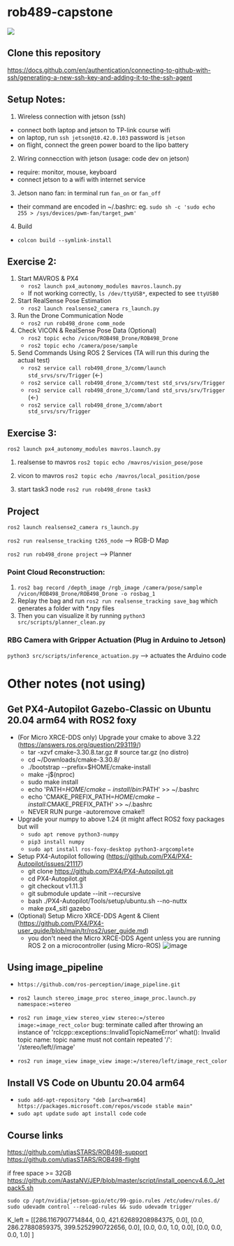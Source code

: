# rob489-capstone
![](/Users/yuchunfeng/Documents/capstone_clip2.gif)
## Clone this repository
https://docs.github.com/en/authentication/connecting-to-github-with-ssh/generating-a-new-ssh-key-and-adding-it-to-the-ssh-agent
## Setup Notes:
1. Wireless connection with jetson (ssh)
 - connect both laptop and jetson to TP-link course wifi
 - on laptop, run `ssh jetson@10.42.0.103` password is `jetson`
 - on flight, connect the green power board to the lipo battery
2. Wiring connecction with jetson (usage: code dev on jetson)
 - require: monitor, mouse, keyboard
 - connect jetson to a wifi with internet service
3. Jetson nano fan: in terminal run `fan_on` or `fan_off`
 - their command are encoded in ~/.bashrc: eg. `sudo sh -c 'sudo echo 255 > /sys/devices/pwm-fan/target_pwm'`
4. Build
 - `colcon build --symlink-install`
## Exercise 2:
1. Start MAVROS & PX4
    - `ros2 launch px4_autonomy_modules mavros.launch.py`
    - If not working correctly, `ls /dev/ttyUSB*`, expected to see `ttyUSB0`
2. Start RealSense Pose Estimation
    - `ros2 launch realsense2_camera rs_launch.py`
3. Run the Drone Communication Node
    - `ros2 run rob498_drone comm_node`
4. Check VICON & RealSense Pose Data (Optional)
   - `ros2 topic echo /vicon/ROB498_Drone/ROB498_Drone`
   - `ros2 topic echo /camera/pose/sample`
4. Send Commands Using ROS 2 Services (TA will run this during the actual test)
   - `ros2 service call rob498_drone_3/comm/launch std_srvs/srv/Trigger` (<-)
   - `ros2 service call rob498_drone_3/comm/test std_srvs/srv/Trigger` 
   - `ros2 service call rob498_drone_3/comm/land std_srvs/srv/Trigger` (<-)
   - `ros2 service call rob498_drone_3/comm/abort std_srvs/srv/Trigger`

## Exercise 3:
`ros2 launch px4_autonomy_modules mavros.launch.py`
1. realsense to mavros
`ros2 topic echo /mavros/vision_pose/pose`

2. vicon to mavros
`ros2 topic echo /mavros/local_position/pose`

3. start task3 node 
`ros2 run rob498_drone task3`

## Project
`ros2 launch realsense2_camera rs_launch.py`

`ros2 run realsense_tracking t265_node` --> RGB-D Map

`ros2 run rob498_drone project` --> Planner

### Point Cloud Reconstruction:
1. `ros2 bag record /depth_image /rgb_image /camera/pose/sample /vicon/ROB498_Drone/ROB498_Drone -o rosbag_1`
2. Replay the bag and run `ros2 run realsense_tracking save_bag` which generates a folder with *.npy files
3. Then you can visualize it by running `python3 src/scripts/planner_clean.py` 

### RBG Camera with Gripper Actuation (Plug in Arduino to Jetson)
`python3 src/scripts/inference_actuation.py` --> actuates the Arduino code

# Other notes (not using)
## Get PX4-Autopilot Gazebo-Classic on Ubuntu 20.04 arm64 with ROS2 foxy
- (For Micro XRCE-DDS only) Upgrade your cmake to above 3.22 (https://answers.ros.org/question/293119/)
    - tar -xzvf cmake-3.30.8.tar.gz # source tar.gz (no distro)
    - cd ~/Downloads/cmake-3.30.8/   
    - ./bootstrap --prefix=$HOME/cmake-install
    - make -j$(nproc)
    - sudo make install
    - echo 'PATH=$HOME/cmake-install/bin:$PATH' >> ~/.bashrc
    - echo 'CMAKE_PREFIX_PATH=$HOME/cmake-install:$CMAKE_PREFIX_PATH' >> ~/.bashrc
    - NEVER RUN purge -autoremove cmake!!
- Upgrade your numpy to above 1.24 (it might affect ROS2 foxy packages but will
    - `sudo apt remove python3-numpy`
    - `pip3 install numpy`
    - `sudo apt install ros-foxy-desktop python3-argcomplete`
- Setup PX4-Autopilot following (https://github.com/PX4/PX4-Autopilot/issues/21117)
    - git clone https://github.com/PX4/PX4-Autopilot.git
    - cd PX4-Autopilot.git
    - git checkout v1.11.3
    - git submodule update --init --recursive
    - bash ./PX4-Autopilot/Tools/setup/ubuntu.sh --no-nuttx
    - make px4_sitl gazebo
- (Optional) Setup Micro XRCE-DDS Agent & Client (https://github.com/PX4/PX4-user_guide/blob/main/tr/ros2/user_guide.md)
    - you don't need the Micro XRCE-DDS Agent unless you are running ROS 2 on a microcontroller (using Micro-ROS)
![image](https://github.com/user-attachments/assets/fbd46d9b-0250-4550-bcc9-7ee5bf4b6224)

## Using image_pipeline
- `https://github.com/ros-perception/image_pipeline.git`
- `ros2 launch stereo_image_proc stereo_image_proc.launch.py namespace:=stereo`
- `ros2 run image_view stereo_view stereo:=/stereo image:=image_rect_color`
bug: terminate called after throwing an instance of 'rclcpp::exceptions::InvalidTopicNameError'
  what():  Invalid topic name: topic name must not contain repeated '/':
  '/stereo/left//image'

- `ros2 run image_view image_view image:=/stereo/left/image_rect_color`

## Install VS Code on Ubuntu 20.04 arm64
- `sudo add-apt-repository "deb [arch=arm64] https://packages.microsoft.com/repos/vscode stable main"`
- `sudo apt update` `sudo apt install code` `code`

## Course links
https://github.com/utiasSTARS/ROB498-support
https://github.com/utiasSTARS/ROB498-flight

if free space >= 32GB
https://github.com/AastaNV/JEP/blob/master/script/install_opencv4.6.0_Jetpack5.sh



`sudo cp /opt/nvidia/jetson-gpio/etc/99-gpio.rules /etc/udev/rules.d/`
`sudo udevadm control --reload-rules && sudo udevadm trigger`

K_left = [[286.1167907714844, 0.0, 421.62689208984375, 0.0],
          [0.0, 286.27880859375, 399.5252990722656, 0.0],
          [0.0, 0.0, 1.0, 0.0],
          [0.0, 0.0, 0.0, 1.0]
]

